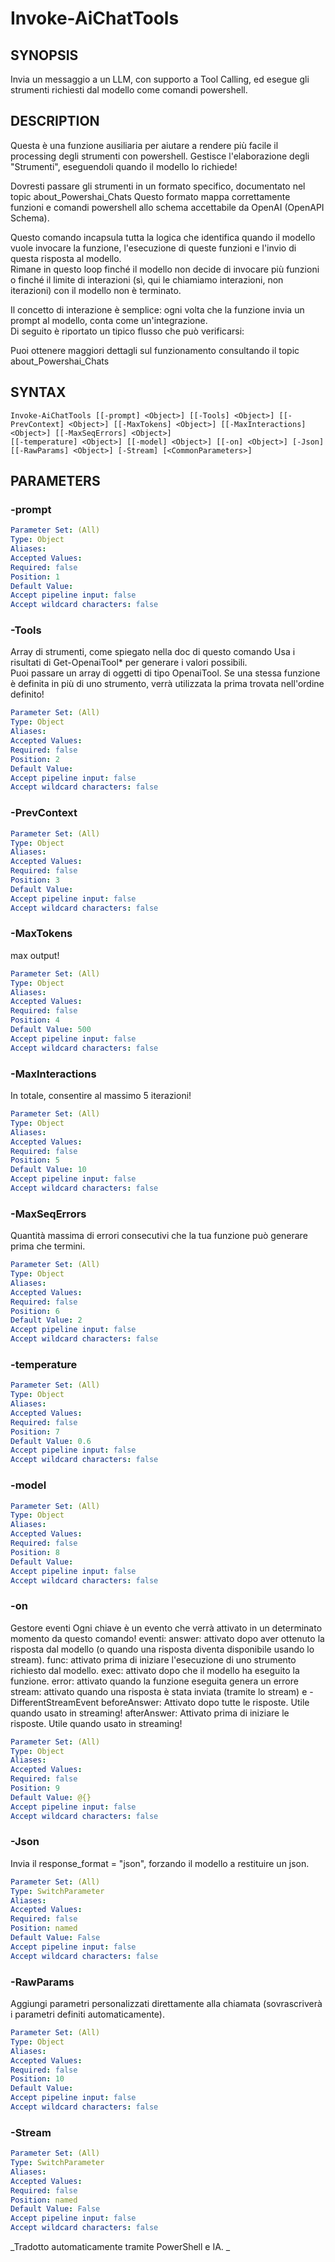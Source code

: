 ﻿---
external help file: powershai-help.xml
schema: 2.0.0
powershai: true
---

# Invoke-AiChatTools

## SYNOPSIS <!--!= @#Synop !-->
Invia un messaggio a un LLM, con supporto a Tool Calling, ed esegue gli strumenti richiesti dal modello come comandi powershell.

## DESCRIPTION <!--!= @#Desc !-->
Questa è una funzione ausiliaria per aiutare a rendere più facile il processing degli strumenti con powershell.
Gestisce l'elaborazione degli "Strumenti", eseguendoli quando il modello lo richiede!

Dovresti passare gli strumenti in un formato specifico, documentato nel topic about_Powershai_Chats
Questo formato mappa correttamente funzioni e comandi powershell allo schema accettabile da OpenAI (OpenAPI Schema).  

Questo comando incapsula tutta la logica che identifica quando il modello vuole invocare la funzione, l'esecuzione di queste funzioni e l'invio di questa risposta al modello.  
Rimane in questo loop finché il modello non decide di invocare più funzioni o finché il limite di interazioni (sì, qui le chiamiamo interazioni, non iterazioni) con il modello non è terminato.

Il concetto di interazione è semplice: ogni volta che la funzione invia un prompt al modello, conta come un'integrazione.  
Di seguito è riportato un tipico flusso che può verificarsi:
	

Puoi ottenere maggiori dettagli sul funzionamento consultando il topic about_Powershai_Chats

## SYNTAX <!--!= @#Syntax !-->

```
Invoke-AiChatTools [[-prompt] <Object>] [[-Tools] <Object>] [[-PrevContext] <Object>] [[-MaxTokens] <Object>] [[-MaxInteractions] <Object>] [[-MaxSeqErrors] <Object>] 
[[-temperature] <Object>] [[-model] <Object>] [[-on] <Object>] [-Json] [[-RawParams] <Object>] [-Stream] [<CommonParameters>]
```

## PARAMETERS <!--!= @#Params !-->

### -prompt

```yml
Parameter Set: (All)
Type: Object
Aliases: 
Accepted Values: 
Required: false
Position: 1
Default Value: 
Accept pipeline input: false
Accept wildcard characters: false
```

### -Tools
Array di strumenti, come spiegato nella doc di questo comando
Usa i risultati di Get-OpenaiTool* per generare i valori possibili.  
Puoi passare un array di oggetti di tipo OpenaiTool.
Se una stessa funzione è definita in più di uno strumento, verrà utilizzata la prima trovata nell'ordine definito!

```yml
Parameter Set: (All)
Type: Object
Aliases: 
Accepted Values: 
Required: false
Position: 2
Default Value: 
Accept pipeline input: false
Accept wildcard characters: false
```

### -PrevContext

```yml
Parameter Set: (All)
Type: Object
Aliases: 
Accepted Values: 
Required: false
Position: 3
Default Value: 
Accept pipeline input: false
Accept wildcard characters: false
```

### -MaxTokens
max output!

```yml
Parameter Set: (All)
Type: Object
Aliases: 
Accepted Values: 
Required: false
Position: 4
Default Value: 500
Accept pipeline input: false
Accept wildcard characters: false
```

### -MaxInteractions
In totale, consentire al massimo 5 iterazioni!

```yml
Parameter Set: (All)
Type: Object
Aliases: 
Accepted Values: 
Required: false
Position: 5
Default Value: 10
Accept pipeline input: false
Accept wildcard characters: false
```

### -MaxSeqErrors
Quantità massima di errori consecutivi che la tua funzione può generare prima che termini.

```yml
Parameter Set: (All)
Type: Object
Aliases: 
Accepted Values: 
Required: false
Position: 6
Default Value: 2
Accept pipeline input: false
Accept wildcard characters: false
```

### -temperature

```yml
Parameter Set: (All)
Type: Object
Aliases: 
Accepted Values: 
Required: false
Position: 7
Default Value: 0.6
Accept pipeline input: false
Accept wildcard characters: false
```

### -model

```yml
Parameter Set: (All)
Type: Object
Aliases: 
Accepted Values: 
Required: false
Position: 8
Default Value: 
Accept pipeline input: false
Accept wildcard characters: false
```

### -on
Gestore eventi
Ogni chiave è un evento che verrà attivato in un determinato momento da questo comando!
eventi:
answer: attivato dopo aver ottenuto la risposta dal modello (o quando una risposta diventa disponibile usando lo stream).
func: attivato prima di iniziare l'esecuzione di uno strumento richiesto dal modello.
	exec: attivato dopo che il modello ha eseguito la funzione.
	error: attivato quando la funzione eseguita genera un errore
	stream: attivato quando una risposta è stata inviata (tramite lo stream) e -DifferentStreamEvent
	beforeAnswer: Attivato dopo tutte le risposte. Utile quando usato in streaming!
	afterAnswer: Attivato prima di iniziare le risposte. Utile quando usato in streaming!

```yml
Parameter Set: (All)
Type: Object
Aliases: 
Accepted Values: 
Required: false
Position: 9
Default Value: @{}
Accept pipeline input: false
Accept wildcard characters: false
```

### -Json
Invia il response_format = "json", forzando il modello a restituire un json.

```yml
Parameter Set: (All)
Type: SwitchParameter
Aliases: 
Accepted Values: 
Required: false
Position: named
Default Value: False
Accept pipeline input: false
Accept wildcard characters: false
```

### -RawParams
Aggiungi parametri personalizzati direttamente alla chiamata (sovrascriverà i parametri definiti automaticamente).

```yml
Parameter Set: (All)
Type: Object
Aliases: 
Accepted Values: 
Required: false
Position: 10
Default Value: 
Accept pipeline input: false
Accept wildcard characters: false
```

### -Stream

```yml
Parameter Set: (All)
Type: SwitchParameter
Aliases: 
Accepted Values: 
Required: false
Position: named
Default Value: False
Accept pipeline input: false
Accept wildcard characters: false
```




<!--PowershaiAiDocBlockStart-->
_Tradotto automaticamente tramite PowerShell e IA. 
_
<!--PowershaiAiDocBlockEnd-->
